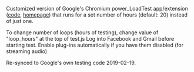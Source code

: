 Customized version of Google's Chromium power_LoadTest app/extension ([code](https://chromium.googlesource.com/chromiumos/third_party/autotest/+/HEAD/client/site_tests/power_LoadTest), [homepage](http://www.chromium.org/chromium-os/testing/power-testing)) that runs for a set number of hours (default: 20) instead of just one.

To change number of loops (hours of testing), change value of "loop_hours" at the top of test.js
Log into Facebook and Gmail before starting test. Enable plug-ins automatically if you have them disabled (for streaming audio)

Re-synced to Google's own testing code 2019-02-19.
